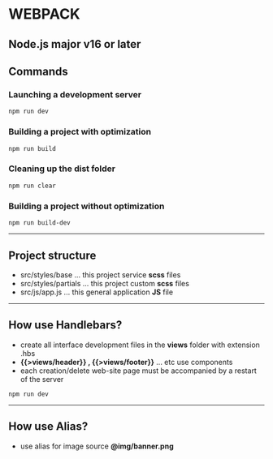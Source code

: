 # WEBPACK

## Node.js major v16 or later

## Сommands

### Launching a development server
```shell
npm run dev
```

### Building a project with optimization
```shell
npm run build
```

### Cleaning up the dist folder
```shell
npm run clear
```

### Building a project without optimization
```shell
npm run build-dev
```

---

## Project structure

- src/styles/base ... this project service **scss** files
- src/styles/partials ... this project custom **scss** files
- src/js/app.js ... this general application **JS** file

---

## How use Handlebars?

- create all interface development files in the **views** folder with extension .hbs
- **{{>views/header}} , {{>views/footer}}** ... etc use components
- each creation/delete web-site page must be accompanied by a restart of the server
```shell
npm run dev
```

---

## How use Alias?

- use alias for image source **@img/banner.png**